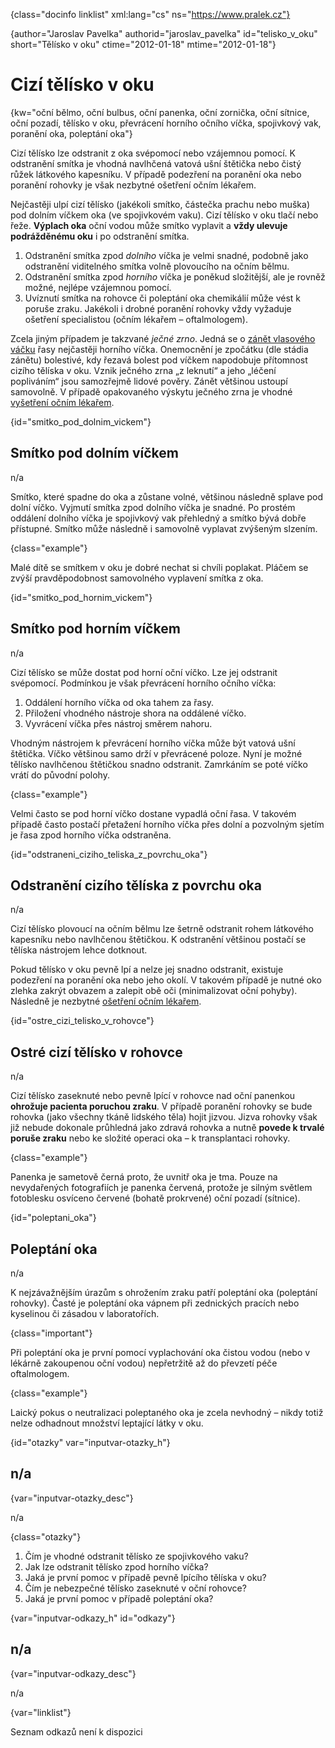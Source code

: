 
{class="docinfo linklist" xml:lang="cs" ns="https://www.pralek.cz"}

{author="Jaroslav Pavelka" authorid="jaroslav\_pavelka" id="telisko\_v_oku" short="Tělísko v oku" ctime="2012-01-18" mtime="2012-01-18"}

# Cizí tělísko v oku

{kw="oční bělmo, oční bulbus, oční panenka, oční zornička, oční sítnice, oční pozadí, tělísko v oku, převrácení horního očního víčka, spojivkový vak, poranění oka, poleptání oka"}

Cizí tělísko lze odstranit z oka svépomocí nebo vzájemnou pomocí. K odstranění smítka je vhodná navlhčená vatová ušní štětička nebo čistý růžek látkového kapesníku. V případě podezření na poranění oka nebo poranění rohovky je však nezbytné ošetření očním lékařem.

Nejčastěji ulpí cizí tělísko (jakékoli smítko, částečka prachu nebo muška) pod dolním víčkem oka (ve spojivkovém vaku). Cizí tělísko v oku tlačí nebo řeže. **Výplach oka** oční vodou může smítko vyplavit a **vždy ulevuje podrážděnému oku** i po odstranění smítka.

  1. Odstranění smítka zpod _dolního_ víčka je velmi snadné, podobně jako odstranění viditelného smítka volně plovoucího na očním bělmu.
  2. Odstranění smítka zpod _horního_ víčka je poněkud složitější, ale je rovněž možné, nejlépe vzájemnou pomocí.
  3. Uvíznutí smítka na rohovce či poleptání oka chemikálií může vést k poruše zraku. Jakékoli i drobné poranění rohovky vždy vyžaduje ošetření specialistou (očním lékařem – oftalmologem).

Zcela jiným případem je takzvané _ječné zrno_. Jedná se o [zánět vlasového váčku][1] řasy nejčastěji horního víčka. Onemocnění je zpočátku (dle stádia zánětu) bolestivé, kdy řezavá bolest pod víčkem napodobuje přítomnost cizího tělíska v oku. Vznik ječného zrna „z leknutí“ a jeho „léčení popliváním“ jsou samozřejmě lidové pověry. Zánět většinou ustoupí samovolně. V případě opakovaného výskytu ječného zrna je vhodné [vyšetření očním lékařem][2].

{id="smitko\_pod\_dolnim_vickem"}

## Smítko pod dolním víčkem

n/a

Smítko, které spadne do oka a zůstane volné, většinou následně splave pod dolní víčko. Vyjmutí smítka zpod dolního víčka je snadné. Po prostém oddálení dolního víčka je spojivkový vak přehledný a smítko bývá dobře přístupné. Smítko může následně i samovolně vyplavat zvýšeným slzením.

{class="example"}

Malé dítě se smítkem v oku je dobré nechat si chvíli poplakat. Pláčem se zvýší pravděpodobnost samovolného vyplavení smítka z oka.

{id="smitko\_pod\_hornim_vickem"}

## Smítko pod horním víčkem

n/a

Cizí tělísko se může dostat pod horní oční víčko. Lze jej odstranit svépomocí. Podmínkou je však převrácení horního očního víčka:

  1. Oddálení horního víčka od oka tahem za řasy.
  2. Přiložení vhodného nástroje shora na oddálené víčko.
  3. Vyvrácení víčka přes nástroj směrem nahoru.

Vhodným nástrojem k převrácení horního víčka může být vatová ušní štětička. Víčko většinou samo drží v převrácené poloze. Nyní je možné tělísko navlhčenou štětičkou snadno odstranit. Zamrkáním se poté víčko vrátí do původní polohy.

{class="example"}

Velmi často se pod horní víčko dostane vypadlá oční řasa. V takovém případě často postačí přetažení horního víčka přes dolní a pozvolným sjetím je řasa zpod horního víčka odstraněna.

{id="odstraneni\_ciziho\_teliska\_z\_povrchu_oka"}

## Odstranění cizího tělíska z povrchu oka

n/a

Cizí tělísko plovoucí na očním bělmu lze šetrně odstranit rohem látkového kapesníku nebo navlhčenou štětičkou. K odstranění většinou postačí se tělíska nástrojem lehce dotknout.

Pokud tělísko v oku pevně lpí a nelze jej snadno odstranit, existuje podezření na poranění oka nebo jeho okolí. V takovém případě je nutné oko zlehka zakrýt obvazem a zalepit obě oči (minimalizovat oční pohyby). Následně je nezbytné [ošetření očním lékařem][2].

{id="ostre\_cizi\_telisko\_v\_rohovce"}

## Ostré cizí tělísko v rohovce

n/a

Cizí tělísko zaseknuté nebo pevně lpící v rohovce nad oční panenkou **ohrožuje pacienta poruchou zraku**. V případě poranění rohovky se bude rohovka (jako všechny tkáně lidského těla) hojit jizvou. Jizva rohovky však již nebude dokonale průhledná jako zdravá rohovka a nutně **povede k trvalé poruše zraku** nebo ke složité operaci oka – k transplantaci rohovky.

{class="example"}

Panenka je sametově černá proto, že uvnitř oka je tma. Pouze na nevydařených fotografiích je panenka červená, protože je silným světlem fotoblesku osvíceno červené (bohatě prokrvené) oční pozadí (sítnice).

{id="poleptani_oka"}

## Poleptání oka

n/a

K nejzávažnějším úrazům s ohrožením zraku patří poleptání oka (poleptání rohovky). Časté je poleptání oka vápnem při zednických pracích nebo kyselinou či zásadou v laboratořích.

{class="important"}

Při poleptání oka je první pomocí vyplachování oka čistou vodou (nebo v lékárně zakoupenou oční vodou) nepřetržitě až do převzetí péče oftalmologem.

{class="example"}

Laický pokus o neutralizaci poleptaného oka je zcela nevhodný – nikdy totiž nelze odhadnout množství leptající látky v oku.

{id="otazky" var="inputvar-otazky_h"}

## n/a

{var="inputvar-otazky_desc"}

n/a

{class="otazky"}

  1. Čím je vhodné odstranit tělísko ze spojivkového vaku?
  2. Jak lze odstranit tělísko zpod horního víčka?
  3. Jaká je první pomoc v případě pevně lpícího tělíska v oku?
  4. Čím je nebezpečné tělísko zaseknuté v oční rohovce?
  5. Jaká je první pomoc v případě poleptání oka?

{var="inputvar-odkazy_h" id="odkazy"}

## n/a

{var="inputvar-odkazy_desc"}

n/a

{var="linklist"}

Seznam odkazů není k dispozici

 [1]: zanet
 [2]: nalehavost_lekarskeho_vysetreni